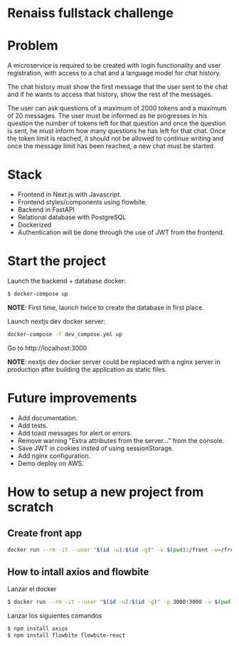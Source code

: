# Renaiss fullstack challenge
# Problem
A microservice is required to be created with login functionality and user registration, with access to a chat and a language model for chat history.

The chat history must show the first message that the user sent to the chat and if he wants to access that history, show the rest of the messages.

The user can ask questions of a maximum of 2000 tokens and a maximum of 20 messages. The user must be informed as he progresses in his question the number of tokens left for that question and once the question is sent, he must inform how many questions he has left for that chat. Once the token limit is reached, it should not be allowed to continue writing and once the message limit has been reached, a new chat must be started.

# Stack
- Frontend in Next.js with Javascript.
- Frontend styles/components using flowbite.
- Backend in FastAPI
- Relational database with PostgreSQL
- Dockerized
- Authentication will be done through the use of JWT from the frontend. 

# Start the project
Launch the backend + database docker:
```sh
$ docker-compose up
```
__NOTE__: First time, launch twice to create the database in first place.

Launch nextjs dev docker server:
```sh
docker-compose -f dev_compose.yml up
```

Go to http://localhost:3000

__NOTE__: nextjs dev docker server could be replaced with a nginx server in production after building the application as static files.


# Future improvements
- Add documentation.
- Add tests.
- Add toast messages for alert or errors.
- Remove warning "Extra attributes from the server..." from the console.
- Save JWT in cookies insted of using sessionStorage.
- Add nginx configuration.
- Demo deploy on AWS.


# How to setup a new project from scratch
## Create front app
```sh
docker run --rm -it --user "$(id -u):$(id -g)" -v $(pwd):/front -w=/front node:18.16.0 npx create-next-app@latest --js front
```

## How to intall axios and flowbite
Lanzar el docker
```sh
$ docker run --rm -it --user "$(id -u):$(id -g)" -p 3000:3000 -v $(pwd)/front:/front -w=/front node:18.16.0 bash
```

Lanzar los siguientes comandos
```sh
$ npm install axios
$ npm install flowbite flowbite-react
```

